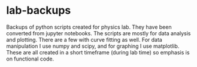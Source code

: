 # lab-backups
Backups of python scripts created for physics lab. They have been converted from jupyter notebooks. The scripts are mostly for data analysis and plotting. There are a few with curve fitting as well. For data manipulation I use numpy and scipy, and for graphing I use matplotlib. These are all created in a short timeframe (during lab time) so emphasis is on functional code.
